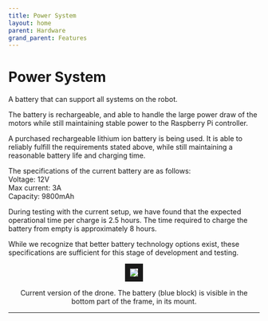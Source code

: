 ```yaml
---
title: Power System
layout: home
parent: Hardware
grand_parent: Features
---
```

# Power System

A battery that can support all systems on the robot.   
  
The battery is rechargeable, and able to handle the large power draw of the motors while still maintaining stable power to the Raspberry Pi controller. 
  
A purchased rechargeable lithium ion battery is being used. It is able to reliably fulfill the requirements stated above, while still maintaining a reasonable battery life and charging time.
  
The specifications of the current battery are as follows:  
Voltage: 12V   
Max current: 3A  
Capacity: 9800mAh  

During testing with the current setup, we have found that the expected operational time per charge is  2.5 hours.
The time required to charge the battery from empty is approximately 8 hours.

While we recognize that better battery technology options exist, these specifications are sufficient for this stage of development and testing.


<p align="center">
<img src="https://github.com/user-attachments/assets/f4064a04-5703-43ba-b52e-80e2ff1065a2" border="10"/>  
</p>
<p align="center">
Current version of the drone. The battery (blue block) is visible in the bottom part of the frame, in its mount.  
</p>

----

[Just the Docs]: https://just-the-docs.github.io/just-the-docs/
[GitHub Pages]: https://docs.github.com/en/pages
[README]: https://github.com/just-the-docs/just-the-docs-template/blob/main/README.md
[Jekyll]: https://jekyllrb.com
[GitHub Pages / Actions workflow]: https://github.blog/changelog/2022-07-27-github-pages-custom-github-actions-workflows-beta/
[use this template]: https://github.com/just-the-docs/just-the-docs-template/generate
